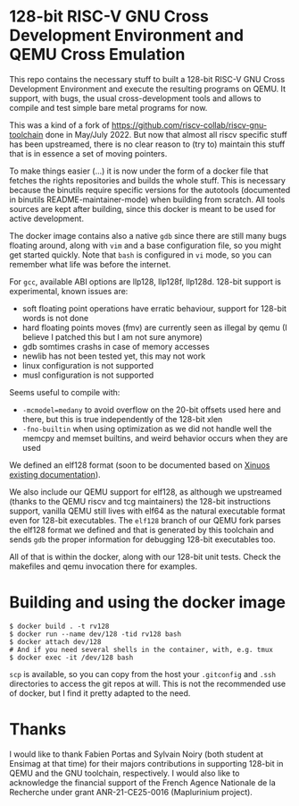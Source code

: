 128-bit RISC-V GNU Cross Development Environment and QEMU Cross Emulation
=========================================================================

This repo contains the necessary stuff to built a 128-bit RISC-V GNU Cross Development Environment and execute the resulting programs on QEMU.
It support, with bugs, the usual cross-development tools and allows to compile and test simple bare metal programs for now.

This was a kind of a fork of https://github.com/riscv-collab/riscv-gnu-toolchain done in May/July 2022.
But now that almost all riscv specific stuff has been upstreamed, there is no clear reason to (try to) maintain this stuff that is in essence a set of moving pointers.

To make things easier (...) it is now under the form of a docker file that fetches the rights repositories and builds the whole stuff.
This is necessary because the binutils require specific versions for the autotools (documented in binutils README-maintainer-mode) when building from scratch.
All tools sources are kept after building, since this docker is meant to be used for active development.

The docker image contains also a native `gdb` since there are still many bugs floating around, along with `vim` and a base configuration file, so you might get started quickly.
Note that `bash` is configured in `vi` mode, so you can remember what life was before the internet.

For `gcc`, available ABI options are llp128, llp128f, llp128d.
128-bit support is experimental, known issues are:

-   soft floating point operations have erratic behaviour, support for 128-bit words is not done
-   hard floating points moves (fmv) are currently seen as illegal by qemu (I believe I patched this but I am not sure anymore)
-   gdb somtimes crashs in case of memory accesses
-   newlib has not been tested yet, this may not work
-   linux configuration is not supported
-   musl configuration is not supported

Seems useful to compile with:

- `-mcmodel=medany` to avoid overflow on the 20-bit offsets used here and there, but this is true independently of the 128-bit xlen
- `-fno-builtin` when using optimization as we did not handle well the memcpy and memset builtins, and weird behavior occurs when they are used

We defined an elf128 format (soon to be documented based on [Xinuos existing documentation](https://www.sco.com/developers/gabi/latest/contents.html)).

We also include our QEMU support for elf128, as although we upstreamed (thanks to the QEMU riscv and tcg maintainers) the 128-bit instructions support, vanilla QEMU still lives with elf64 as the natural executable format even for 128-bit executables.
The `elf128` branch of our QEMU fork parses the elf128 format we defined and that is generated by this toolchain and sends `gdb` the proper information for debugging 128-bit executables too.

All of that is within the docker, along with our 128-bit unit tests.
Check the makefiles and qemu invocation there for examples.

Building and using the docker image
===================================

```
$ docker build . -t rv128
$ docker run --name dev/128 -tid rv128 bash
$ docker attach dev/128
# And if you need several shells in the container, with, e.g. tmux
$ docker exec -it /dev/128 bash
```

`scp` is available, so you can copy from the host your `.gitconfig` and `.ssh` directories to access the git repos at will.
This is not the recommended use of docker, but I find it pretty adapted to the need.

Thanks
======

I would like to thank Fabien Portas and Sylvain Noiry (both student at Ensimag at that time) for their majors contributions in supporting 128-bit in QEMU and the GNU toolchain, respectively.
I would also like to acknowledge the financial support of the French Agence Nationale de la Recherche under grant ANR-21-CE25-0016 (Maplurinium project).
